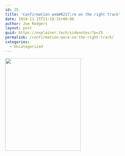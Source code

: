 ```yaml
---
id: 25
title: 'Confirmation we&#8217;re on the right track'
date: 2018-11-15T21:18:32+00:00
author: Joe Rodgers
layout: post
guid: https://explainer.tech/sidenotes/?p=25
permalink: /confirmation-were-on-the-right-track/
categories:
  - Uncategorized
---
```

<img class="aligncenter size-medium wp-image-26" src="https://i0.wp.com/explainer.tech/sidenotes/wp-content/uploads/2018/11/Confirmation-were-on-the-right-track.png?resize=244%2C300&#038;ssl=1" alt="" width="244" height="300" srcset="https://i0.wp.com/explainer.tech/sidenotes/wp-content/uploads/2018/11/Confirmation-were-on-the-right-track.png?resize=244%2C300&ssl=1 244w, https://i0.wp.com/explainer.tech/sidenotes/wp-content/uploads/2018/11/Confirmation-were-on-the-right-track.png?w=800&ssl=1 800w" sizes="(max-width: 244px) 100vw, 244px" data-recalc-dims="1" />